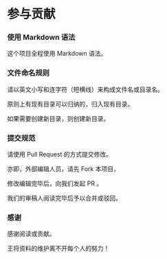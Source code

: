 # 参与贡献

### 使用 Markdown 语法

这个项目全程使用 Markdown 语法。

### 文件命名规则

请以英文小写和连字符（短横线）来构成文件名或目录名。

原则上有现有目录可以归纳的，归入现有目录。

如果需要创建新目录，则创建新目录。

### 提交规范

请使用 Pull Request 的方式提交修改。

亦即，外部编辑人员，请先 Fork 本项目，

修改编辑完毕后，向我们发起 PR 。

我们的审稿人阅读完毕后予以合并或驳回。

### 感谢

感谢阅读或贡献。

王将资料的维护离不开每个人的努力！